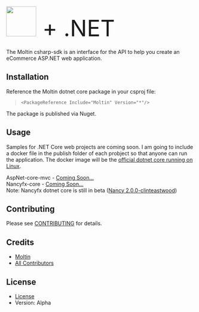 # <span id="dotnet"><a href="https://www.moltin.com"><img src="https://docs.moltin.com/assets/img/logo.svg" height="80" style="max-width:100%;"/></a>  + .NET</span>
<style>
#dotnet {
    font-size:60px;
    font-weight:400;
    vertical-align:top;
}
</style>

The Moltin csharp-sdk is an interface for the API to help you create an eCommerce ASP.NET web application.


## Installation
Reference the Moltin dotnet core package in your csproj file:

> `<PackageReference Include="Moltin" Version="*"/>`

The package is published via Nuget.


## Usage

Samples for .NET Core web projects are coming soon. I am going to include a docker file in the publish folder of each probject so that anyone can run the application. The docker image will be the [official dotnet core running on Linux](https://store.docker.com/community/images/microsoft/dotnet).

AspNet-core-mvc - [Coming Soon...](#)<br/>
Nancyfx-core - [Coming Soon...](#)<br/>
Note: Nancyfx dotnet core is still in beta ([Nancy 2.0.0-clinteastwood](https://www.nuget.org/packages/Nancy/))


## Contributing

Please see [CONTRIBUTING](https://github.com/moltin/csharp-sdk/blob/master/CONTRIBUTING.md) for details.


## Credits

- [Moltin](https://github.com/moltin)
- [All Contributors](https://github.com/moltin/csharp-sdk/contributors)


## License

* [License](https://github.com/moltin/csharp-sdk/master/LICENSE)
* Version: Alpha
